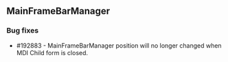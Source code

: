 ## MainFrameBarManager

### Bug fixes

* \#192883 - MainFrameBarManager position will no longer changed when MDI Child form is closed.